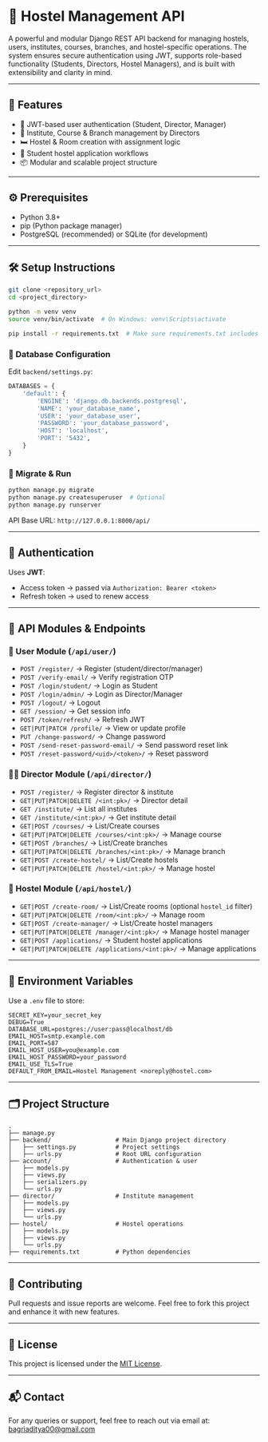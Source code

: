 ﻿# 🏨 Hostel Management API

A powerful and modular Django REST API backend for managing hostels, users, institutes, courses, branches, and hostel-specific operations. The system ensures secure authentication using JWT, supports role-based functionality (Students, Directors, Hostel Managers), and is built with extensibility and clarity in mind.

---

## 🚀 Features

- 🔐 JWT-based user authentication (Student, Director, Manager)
- 🏫 Institute, Course & Branch management by Directors
- 🛏️ Hostel & Room creation with assignment logic
- 📄 Student hostel application workflows
- 📦 Modular and scalable project structure

---

## ⚙️ Prerequisites

- Python 3.8+
- pip (Python package manager)
- PostgreSQL (recommended) or SQLite (for development)

---

## 🛠️ Setup Instructions

```bash
git clone <repository_url>
cd <project_directory>

python -m venv venv
source venv/bin/activate  # On Windows: venv\Scripts\activate

pip install -r requirements.txt  # Make sure requirements.txt includes all necessary packages
```

### 🔧 Database Configuration

Edit `backend/settings.py`:

```python
DATABASES = {
    'default': {
        'ENGINE': 'django.db.backends.postgresql',
        'NAME': 'your_database_name',
        'USER': 'your_database_user',
        'PASSWORD': 'your_database_password',
        'HOST': 'localhost',
        'PORT': '5432',
    }
}
```

### 🔨 Migrate & Run

```bash
python manage.py migrate
python manage.py createsuperuser  # Optional
python manage.py runserver
```

API Base URL: `http://127.0.0.1:8000/api/`

---

## 🔑 Authentication

Uses **JWT**:

- Access token → passed via `Authorization: Bearer <token>`
- Refresh token → used to renew access

---

## 📡 API Modules & Endpoints

### 👤 User Module (`/api/user/`)

- `POST /register/` → Register (student/director/manager)
- `POST /verify-email/` → Verify registration OTP
- `POST /login/student/` → Login as Student
- `POST /login/admin/` → Login as Director/Manager
- `POST /logout/` → Logout
- `GET /session/` → Get session info
- `POST /token/refresh/` → Refresh JWT
- `GET|PUT|PATCH /profile/` → View or update profile
- `PUT /change-password/` → Change password
- `POST /send-reset-password-email/` → Send password reset link
- `POST /reset-password/<uid>/<token>/` → Reset password

### 🧑‍🏫 Director Module (`/api/director/`)

- `POST /register/` → Register director & institute
- `GET|PUT|PATCH|DELETE /<int:pk>/` → Director detail
- `GET /institute/` → List all institutes
- `GET /institute/<int:pk>/` → Get institute detail
- `GET|POST /courses/` → List/Create courses
- `GET|PUT|PATCH|DELETE /courses/<int:pk>/` → Manage course
- `GET|POST /branches/` → List/Create branches
- `GET|PUT|PATCH|DELETE /branches/<int:pk>/` → Manage branch
- `GET|POST /create-hostel/` → List/Create hostels
- `GET|PUT|PATCH|DELETE /hostel/<int:pk>/` → Manage hostel

### 🏢 Hostel Module (`/api/hostel/`)

- `GET|POST /create-room/` → List/Create rooms (optional `hostel_id` filter)
- `GET|PUT|PATCH|DELETE /room/<int:pk>/` → Manage room
- `GET|POST /create-manager/` → List/Create hostel managers
- `GET|PUT|PATCH|DELETE /manager/<int:pk>/` → Manage hostel manager
- `GET|POST /applications/` → Student hostel applications
- `GET|PUT|PATCH|DELETE /applications/<int:pk>/` → Manage applications

---

## 🔐 Environment Variables

Use a `.env` file to store:

```env
SECRET_KEY=your_secret_key
DEBUG=True
DATABASE_URL=postgres://user:pass@localhost/db
EMAIL_HOST=smtp.example.com
EMAIL_PORT=587
EMAIL_HOST_USER=you@example.com
EMAIL_HOST_PASSWORD=your_password
EMAIL_USE_TLS=True
DEFAULT_FROM_EMAIL=Hostel Management <noreply@hostel.com>
```

---

## 🗂️ Project Structure

```text
.
├── manage.py
├── backend/                  # Main Django project directory
│   ├── settings.py           # Project settings
│   ├── urls.py               # Root URL configuration
├── account/                  # Authentication & user
│   ├── models.py
│   ├── views.py
│   ├── serializers.py
│   └── urls.py
├── director/                 # Institute management
│   ├── models.py
│   ├── views.py
│   └── urls.py
├── hostel/                   # Hostel operations
│   ├── models.py
│   ├── views.py
│   └── urls.py
├── requirements.txt          # Python dependencies
```

---

## 🤝 Contributing

Pull requests and issue reports are welcome. Feel free to fork this project and enhance it with new features.

---

## 📃 License

This project is licensed under the [MIT License](LICENSE).

---

## 📬 Contact

For any queries or support, feel free to reach out via email at: [bagriaditya00@gmail.com](mailto\:bagriaditya00@gmail.com)

